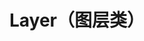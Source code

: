 ---
title: Layer（图层类）
icon: fa-solid fa-layer-group
link: true
collapsible: false
index: false
order: false
---